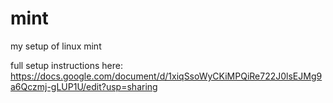 # mint
my setup of linux mint

full setup instructions here: https://docs.google.com/document/d/1xiqSsoWyCKiMPQiRe722J0lsEJMg9a6Qczmj-gLUP1U/edit?usp=sharing
